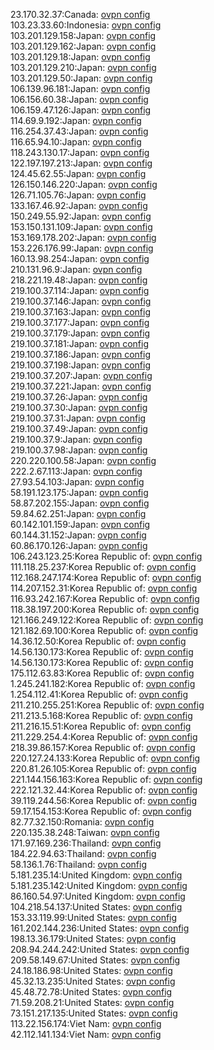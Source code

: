 23.170.32.37:Canada: [ovpn config](vpn/23_170_32_37.ovpn)  
103.23.33.60:Indonesia: [ovpn config](vpn/103_23_33_60.ovpn)  
103.201.129.158:Japan: [ovpn config](vpn/103_201_129_158.ovpn)  
103.201.129.162:Japan: [ovpn config](vpn/103_201_129_162.ovpn)  
103.201.129.18:Japan: [ovpn config](vpn/103_201_129_18.ovpn)  
103.201.129.210:Japan: [ovpn config](vpn/103_201_129_210.ovpn)  
103.201.129.50:Japan: [ovpn config](vpn/103_201_129_50.ovpn)  
106.139.96.181:Japan: [ovpn config](vpn/106_139_96_181.ovpn)  
106.156.60.38:Japan: [ovpn config](vpn/106_156_60_38.ovpn)  
106.159.47.126:Japan: [ovpn config](vpn/106_159_47_126.ovpn)  
114.69.9.192:Japan: [ovpn config](vpn/114_69_9_192.ovpn)  
116.254.37.43:Japan: [ovpn config](vpn/116_254_37_43.ovpn)  
116.65.94.10:Japan: [ovpn config](vpn/116_65_94_10.ovpn)  
118.243.130.17:Japan: [ovpn config](vpn/118_243_130_17.ovpn)  
122.197.197.213:Japan: [ovpn config](vpn/122_197_197_213.ovpn)  
124.45.62.55:Japan: [ovpn config](vpn/124_45_62_55.ovpn)  
126.150.146.220:Japan: [ovpn config](vpn/126_150_146_220.ovpn)  
126.71.105.76:Japan: [ovpn config](vpn/126_71_105_76.ovpn)  
133.167.46.92:Japan: [ovpn config](vpn/133_167_46_92.ovpn)  
150.249.55.92:Japan: [ovpn config](vpn/150_249_55_92.ovpn)  
153.150.131.109:Japan: [ovpn config](vpn/153_150_131_109.ovpn)  
153.169.178.202:Japan: [ovpn config](vpn/153_169_178_202.ovpn)  
153.226.176.99:Japan: [ovpn config](vpn/153_226_176_99.ovpn)  
160.13.98.254:Japan: [ovpn config](vpn/160_13_98_254.ovpn)  
210.131.96.9:Japan: [ovpn config](vpn/210_131_96_9.ovpn)  
218.221.19.48:Japan: [ovpn config](vpn/218_221_19_48.ovpn)  
219.100.37.114:Japan: [ovpn config](vpn/219_100_37_114.ovpn)  
219.100.37.146:Japan: [ovpn config](vpn/219_100_37_146.ovpn)  
219.100.37.163:Japan: [ovpn config](vpn/219_100_37_163.ovpn)  
219.100.37.177:Japan: [ovpn config](vpn/219_100_37_177.ovpn)  
219.100.37.179:Japan: [ovpn config](vpn/219_100_37_179.ovpn)  
219.100.37.181:Japan: [ovpn config](vpn/219_100_37_181.ovpn)  
219.100.37.186:Japan: [ovpn config](vpn/219_100_37_186.ovpn)  
219.100.37.198:Japan: [ovpn config](vpn/219_100_37_198.ovpn)  
219.100.37.207:Japan: [ovpn config](vpn/219_100_37_207.ovpn)  
219.100.37.221:Japan: [ovpn config](vpn/219_100_37_221.ovpn)  
219.100.37.26:Japan: [ovpn config](vpn/219_100_37_26.ovpn)  
219.100.37.30:Japan: [ovpn config](vpn/219_100_37_30.ovpn)  
219.100.37.31:Japan: [ovpn config](vpn/219_100_37_31.ovpn)  
219.100.37.49:Japan: [ovpn config](vpn/219_100_37_49.ovpn)  
219.100.37.9:Japan: [ovpn config](vpn/219_100_37_9.ovpn)  
219.100.37.98:Japan: [ovpn config](vpn/219_100_37_98.ovpn)  
220.220.100.58:Japan: [ovpn config](vpn/220_220_100_58.ovpn)  
222.2.67.113:Japan: [ovpn config](vpn/222_2_67_113.ovpn)  
27.93.54.103:Japan: [ovpn config](vpn/27_93_54_103.ovpn)  
58.191.123.175:Japan: [ovpn config](vpn/58_191_123_175.ovpn)  
58.87.202.155:Japan: [ovpn config](vpn/58_87_202_155.ovpn)  
59.84.62.251:Japan: [ovpn config](vpn/59_84_62_251.ovpn)  
60.142.101.159:Japan: [ovpn config](vpn/60_142_101_159.ovpn)  
60.144.31.152:Japan: [ovpn config](vpn/60_144_31_152.ovpn)  
60.86.170.126:Japan: [ovpn config](vpn/60_86_170_126.ovpn)  
106.243.123.25:Korea Republic of: [ovpn config](vpn/106_243_123_25.ovpn)  
111.118.25.237:Korea Republic of: [ovpn config](vpn/111_118_25_237.ovpn)  
112.168.247.174:Korea Republic of: [ovpn config](vpn/112_168_247_174.ovpn)  
114.207.152.31:Korea Republic of: [ovpn config](vpn/114_207_152_31.ovpn)  
116.93.242.167:Korea Republic of: [ovpn config](vpn/116_93_242_167.ovpn)  
118.38.197.200:Korea Republic of: [ovpn config](vpn/118_38_197_200.ovpn)  
121.166.249.122:Korea Republic of: [ovpn config](vpn/121_166_249_122.ovpn)  
121.182.69.100:Korea Republic of: [ovpn config](vpn/121_182_69_100.ovpn)  
14.36.12.50:Korea Republic of: [ovpn config](vpn/14_36_12_50.ovpn)  
14.56.130.173:Korea Republic of: [ovpn config](vpn/14_56_130_173.ovpn)  
14.56.130.173:Korea Republic of: [ovpn config](vpn/14_56_130_173.ovpn)  
175.112.63.83:Korea Republic of: [ovpn config](vpn/175_112_63_83.ovpn)  
1.245.241.182:Korea Republic of: [ovpn config](vpn/1_245_241_182.ovpn)  
1.254.112.41:Korea Republic of: [ovpn config](vpn/1_254_112_41.ovpn)  
211.210.255.251:Korea Republic of: [ovpn config](vpn/211_210_255_251.ovpn)  
211.213.5.168:Korea Republic of: [ovpn config](vpn/211_213_5_168.ovpn)  
211.216.15.51:Korea Republic of: [ovpn config](vpn/211_216_15_51.ovpn)  
211.229.254.4:Korea Republic of: [ovpn config](vpn/211_229_254_4.ovpn)  
218.39.86.157:Korea Republic of: [ovpn config](vpn/218_39_86_157.ovpn)  
220.127.24.133:Korea Republic of: [ovpn config](vpn/220_127_24_133.ovpn)  
220.81.26.105:Korea Republic of: [ovpn config](vpn/220_81_26_105.ovpn)  
221.144.156.163:Korea Republic of: [ovpn config](vpn/221_144_156_163.ovpn)  
222.121.32.44:Korea Republic of: [ovpn config](vpn/222_121_32_44.ovpn)  
39.119.244.56:Korea Republic of: [ovpn config](vpn/39_119_244_56.ovpn)  
59.17.154.153:Korea Republic of: [ovpn config](vpn/59_17_154_153.ovpn)  
82.77.32.150:Romania: [ovpn config](vpn/82_77_32_150.ovpn)  
220.135.38.248:Taiwan: [ovpn config](vpn/220_135_38_248.ovpn)  
171.97.169.236:Thailand: [ovpn config](vpn/171_97_169_236.ovpn)  
184.22.94.63:Thailand: [ovpn config](vpn/184_22_94_63.ovpn)  
58.136.1.76:Thailand: [ovpn config](vpn/58_136_1_76.ovpn)  
5.181.235.14:United Kingdom: [ovpn config](vpn/5_181_235_14.ovpn)  
5.181.235.142:United Kingdom: [ovpn config](vpn/5_181_235_142.ovpn)  
86.160.54.97:United Kingdom: [ovpn config](vpn/86_160_54_97.ovpn)  
104.218.54.137:United States: [ovpn config](vpn/104_218_54_137.ovpn)  
153.33.119.99:United States: [ovpn config](vpn/153_33_119_99.ovpn)  
161.202.144.236:United States: [ovpn config](vpn/161_202_144_236.ovpn)  
198.13.36.179:United States: [ovpn config](vpn/198_13_36_179.ovpn)  
208.94.244.242:United States: [ovpn config](vpn/208_94_244_242.ovpn)  
209.58.149.67:United States: [ovpn config](vpn/209_58_149_67.ovpn)  
24.18.186.98:United States: [ovpn config](vpn/24_18_186_98.ovpn)  
45.32.13.235:United States: [ovpn config](vpn/45_32_13_235.ovpn)  
45.48.72.78:United States: [ovpn config](vpn/45_48_72_78.ovpn)  
71.59.208.21:United States: [ovpn config](vpn/71_59_208_21.ovpn)  
73.151.217.135:United States: [ovpn config](vpn/73_151_217_135.ovpn)  
113.22.156.174:Viet Nam: [ovpn config](vpn/113_22_156_174.ovpn)  
42.112.141.134:Viet Nam: [ovpn config](vpn/42_112_141_134.ovpn)  
